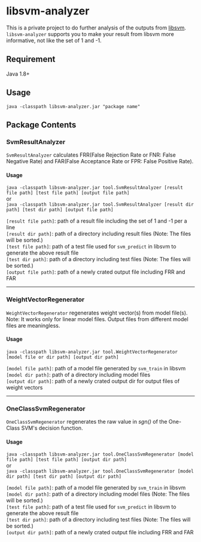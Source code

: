 # libsvm-analyzer
This is a private project to do further analysis of the outputs from [libsvm](https://www.csie.ntu.edu.tw/~cjlin/libsvm/).  
`libsvm-analyzer` supports you to make your result from libsvm more informative, not like the set of 1 and -1.

## Requirement
Java 1.8+

## Usage
`java -classpath libsvm-analyzer.jar "package name"`

## Package Contents
### SvmResultAnalyzer
`SvmResultAnalyzer` calculates FRR(False Rejection Rate or FNR: False Negative Rate) and FAR(False Acceptance Rate or FPR: False Positive Rate).

#### Usage
`java -classpath libsvm-analyzer.jar tool.SvmResultAnalyzer [result file path] [test file path] [output file path]`  
or  
`java -classpath libsvm-analyzer.jar tool.SvmResultAnalyzer [result dir path] [test dir path] [output file path]`  

`[result file path]`: path of a result file including the set of 1 and -1 per a line  
`[result dir path]`: path of a directory including result files (Note: The files will be sorted.)  
`[test file path]`: path of a test file used for `svm_predict` in libsvm to generate the above result file  
`[test dir path]`: path of a directory including test files (Note: The files will be sorted.)  
`[output file path]`: path of a newly crated output file including FRR and FAR  

---
### WeightVectorRegenerator
`WeightVectorRegenerator` regenerates weight vector(s) from model file(s).  
Note: It works only for linear model files. Output files from different model files are meaningless.

#### Usage
`java -classpath libsvm-analyzer.jar tool.WeightVectorRegenerator [model file or dir path] [output dir path]`  

`[model file path]`: path of a model file generated by `svm_train` in libsvm  
`[model dir path]`: path of a directory including model files  
`[output dir path]`: path of a newly crated output dir for output files of weight vectors  

---
### OneClassSvmRegenerator
`OneClassSvmRegenerator` regenerates the raw value in *sgn()* of the One-Class SVM's decision function.  

#### Usage
`java -classpath libsvm-analyzer.jar tool.OneClassSvmRegenerator [model file path] [test file path] [output dir path]`  
or  
`java -classpath libsvm-analyzer.jar tool.OneClassSvmRegenerator [model dir path] [test dir path] [output dir path]`  

`[model file path]`: path of a model file generated by `svm_train` in libsvm  
`[model dir path]`: path of a directory including model files (Note: The files will be sorted.)  
`[test file path]`: path of a test file used for `svm_predict` in libsvm to generate the above result file  
`[test dir path]`: path of a directory including test files (Note: The files will be sorted.)  
`[output dir path]`: path of a newly crated output file including FRR and FAR  